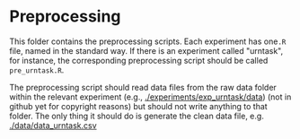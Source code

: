 
# Preprocessing

This folder contains the preprocessing scripts. Each experiment has 
one`.R` file, named in the standard way. 
 If there is an experiment called "urntask", for instance, the 
corresponding preprocessing script should be called `pre_urntask.R`.

The preprocessing script should read data files from the raw data folder within the
relevant experiment (e.g., [./experiments/exp_urntask/data](./experiments/exp_urntask/data))
(not in github yet for copyright reasons) but should not write anything to that folder. The only thing it should do is
generate the clean data file, e.g. [./data/data_urntask.csv](./data/data_urntask.csv)
